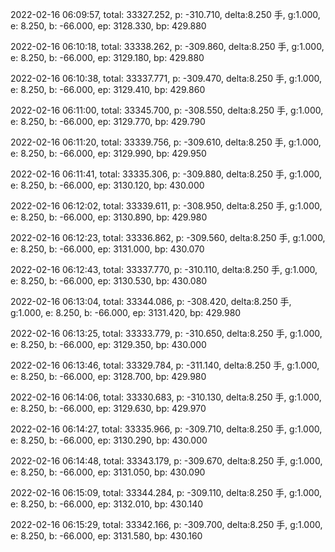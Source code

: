 2022-02-16 06:09:57, total: 33327.252, p: -310.710, delta:8.250 手, g:1.000, e: 8.250, b: -66.000, ep: 3128.330, bp: 429.880

2022-02-16 06:10:18, total: 33338.262, p: -309.860, delta:8.250 手, g:1.000, e: 8.250, b: -66.000, ep: 3129.180, bp: 429.880

2022-02-16 06:10:38, total: 33337.771, p: -309.470, delta:8.250 手, g:1.000, e: 8.250, b: -66.000, ep: 3129.410, bp: 429.860

2022-02-16 06:11:00, total: 33345.700, p: -308.550, delta:8.250 手, g:1.000, e: 8.250, b: -66.000, ep: 3129.770, bp: 429.790

2022-02-16 06:11:20, total: 33339.756, p: -309.610, delta:8.250 手, g:1.000, e: 8.250, b: -66.000, ep: 3129.990, bp: 429.950

2022-02-16 06:11:41, total: 33335.306, p: -309.880, delta:8.250 手, g:1.000, e: 8.250, b: -66.000, ep: 3130.120, bp: 430.000

2022-02-16 06:12:02, total: 33339.611, p: -308.950, delta:8.250 手, g:1.000, e: 8.250, b: -66.000, ep: 3130.890, bp: 429.980

2022-02-16 06:12:23, total: 33336.862, p: -309.560, delta:8.250 手, g:1.000, e: 8.250, b: -66.000, ep: 3131.000, bp: 430.070

2022-02-16 06:12:43, total: 33337.770, p: -310.110, delta:8.250 手, g:1.000, e: 8.250, b: -66.000, ep: 3130.530, bp: 430.080

2022-02-16 06:13:04, total: 33344.086, p: -308.420, delta:8.250 手, g:1.000, e: 8.250, b: -66.000, ep: 3131.420, bp: 429.980

2022-02-16 06:13:25, total: 33333.779, p: -310.650, delta:8.250 手, g:1.000, e: 8.250, b: -66.000, ep: 3129.350, bp: 430.000

2022-02-16 06:13:46, total: 33329.784, p: -311.140, delta:8.250 手, g:1.000, e: 8.250, b: -66.000, ep: 3128.700, bp: 429.980

2022-02-16 06:14:06, total: 33330.683, p: -310.130, delta:8.250 手, g:1.000, e: 8.250, b: -66.000, ep: 3129.630, bp: 429.970

2022-02-16 06:14:27, total: 33335.966, p: -309.710, delta:8.250 手, g:1.000, e: 8.250, b: -66.000, ep: 3130.290, bp: 430.000

2022-02-16 06:14:48, total: 33343.179, p: -309.670, delta:8.250 手, g:1.000, e: 8.250, b: -66.000, ep: 3131.050, bp: 430.090

2022-02-16 06:15:09, total: 33344.284, p: -309.110, delta:8.250 手, g:1.000, e: 8.250, b: -66.000, ep: 3132.010, bp: 430.140

2022-02-16 06:15:29, total: 33342.166, p: -309.700, delta:8.250 手, g:1.000, e: 8.250, b: -66.000, ep: 3131.580, bp: 430.160